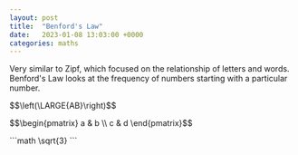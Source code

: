 ```yaml
---
layout: post
title:  "Benford's Law"
date:   2023-01-08 13:03:00 +0000
categories: maths
---
```


Very similar to Zipf, which focused on the relationship of letters and words. Benford's Law looks at the frequency of numbers starting with a particular number.

<p>
$$\left(\LARGE{AB}\right)$$
</p>


<p>
$$\begin{pmatrix}
   a & b \\
   c & d
\end{pmatrix}$$
</p>

<p>
```math
\sqrt{3}
```
</p>
